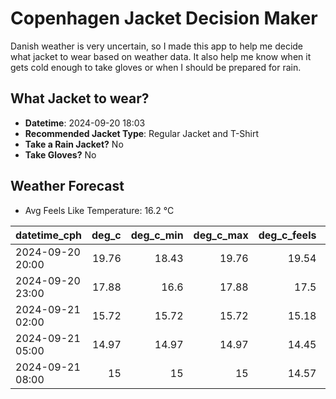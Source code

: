 
# Copenhagen Jacket Decision Maker

Danish weather is very uncertain, so I made this app to help me decide what jacket to wear based on weather data. 
It also help me know when it gets cold enough to take gloves or when I should be prepared for rain.

## What Jacket to wear?

- **Datetime**: 2024-09-20 18:03
- **Recommended Jacket Type**: Regular Jacket and T-Shirt
- **Take a Rain Jacket?** No
- **Take Gloves?** No

## Weather Forecast
- Avg Feels Like Temperature: 16.2 °C

| datetime_cph     |   deg_c |   deg_c_min |   deg_c_max |   deg_c_feels | weather   | wind   | rain   |
|:-----------------|--------:|------------:|------------:|--------------:|:----------|:-------|:-------|
| 2024-09-20 20:00 |   19.76 |       18.43 |       19.76 |         19.54 | Clear     | Low    | None   |
| 2024-09-20 23:00 |   17.88 |       16.6  |       17.88 |         17.5  | Clear     | Low    | None   |
| 2024-09-21 02:00 |   15.72 |       15.72 |       15.72 |         15.18 | Clear     | Low    | None   |
| 2024-09-21 05:00 |   14.97 |       14.97 |       14.97 |         14.45 | Clouds    | Low    | None   |
| 2024-09-21 08:00 |   15    |       15    |       15    |         14.57 | Clouds    | Low    | None   |
        